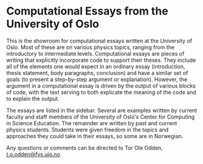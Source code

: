 # Computational Essays from the University of Oslo
This is the showroom for computational essays written at the University of Oslo. Most of these are on various physics topics, ranging from the introductory to intermediate levels. Computational essays are pieces of writing that explicitly incorporate code to support their theses. They include all of the elements one would expect in an ordinary essay (introduction, thesis statement, body paragraphs, conclusion) and have a similar set of goals (to present a step-by-step argument or explanation). However, the argument in a computational essay is driven by the output of various blocks of code, with the text serving to both explicate the meaning of the code and to explain the output.

The essays are listed in the sidebar. Several are examples written by current faculty and staff members of the University of Oslo's Center for Computing in Science Education. The remainder are written by past and current physics students. Students were given freedom in the topics and approaches they could take in their essays, so some are in Norwegian.

Any questions or comments can be directed to Tor Ole Odden, t.o.odden@fys.uio.no
